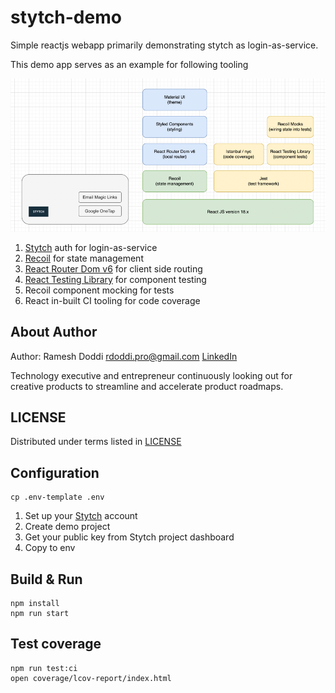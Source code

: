 # stytch-demo

Simple reactjs webapp primarily demonstrating stytch as login-as-service.

This demo app serves as an example for following tooling

![architecture.png](architecture.png)

1. [Stytch](https://stytch.com/) auth for login-as-service
2. [Recoil](https://recoiljs.org/) for state management
3. [React Router Dom v6](https://reactrouter.com/docs/en/v6/getting-started/overview) for client side routing
4. [React Testing Library](https://testing-library.com/docs/react-testing-library/intro/) for component testing
5. Recoil component mocking for tests
6. React in-built CI tooling for code coverage

## About Author

Author: Ramesh Doddi <rdoddi.pro@gmail.com> [LinkedIn](https://www.linkedin.com/in/rdoddi/)

Technology executive and entrepreneur continuously looking out for creative products to streamline and accelerate
product roadmaps.

## LICENSE

Distributed under terms listed in [LICENSE](./LICENSE)

## Configuration

```shell
cp .env-template .env
```

1. Set up your [Stytch](https://stytch.com/) account
2. Create demo project
3. Get your public key from Stytch project dashboard
4. Copy to env

## Build & Run

```shell
npm install
npm run start
```

## Test coverage

```shell
npm run test:ci
open coverage/lcov-report/index.html
```
